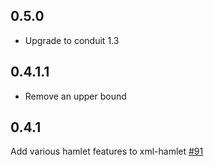 ## 0.5.0

* Upgrade to conduit 1.3

## 0.4.1.1

* Remove an upper bound

## 0.4.1

Add various hamlet features to xml-hamlet [#91](https://github.com/snoyberg/xml/pull/91)
